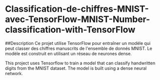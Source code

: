 # Classification-de-chiffres-MNIST-avec-TensorFlow-MNIST-Number-classification-with-TensorFlow

##Description
Ce projet utilise TensorFlow pour entraîner un modèle qui peut classer des chiffres manuscrits de l'ensemble de donnés MNIST.
Le modèle est construit en utilisant un réseau de neurones dense.

This project uses Tensorflow to train a model that can classify handwritten digits from the MNIST dataset.
The model is built using a dense neural network.
